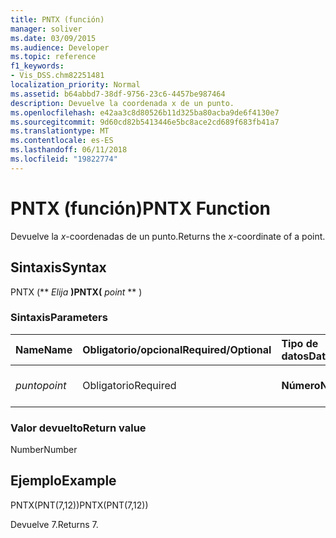 ```yaml
---
title: PNTX (función)
manager: soliver
ms.date: 03/09/2015
ms.audience: Developer
ms.topic: reference
f1_keywords:
- Vis_DSS.chm82251481
localization_priority: Normal
ms.assetid: b64abbd7-38df-9756-23c6-4457be987464
description: Devuelve la coordenada x de un punto.
ms.openlocfilehash: e42aa3c8d80526b11d325ba80acba9de6f4130e7
ms.sourcegitcommit: 9d60cd82b5413446e5bc8ace2cd689f683fb41a7
ms.translationtype: MT
ms.contentlocale: es-ES
ms.lasthandoff: 06/11/2018
ms.locfileid: "19822774"
---
```

# <a name="pntx-function"></a><span data-ttu-id="057c6-103">PNTX (función)</span><span class="sxs-lookup"><span data-stu-id="057c6-103">PNTX Function</span></span>

<span data-ttu-id="057c6-104">Devuelve la _x_-coordenadas de un punto.</span><span class="sxs-lookup"><span data-stu-id="057c6-104">Returns the  _x_-coordinate of a point.</span></span>
  
## <a name="syntax"></a><span data-ttu-id="057c6-105">Sintaxis</span><span class="sxs-lookup"><span data-stu-id="057c6-105">Syntax</span></span>

<span data-ttu-id="057c6-106">PNTX (** *Elija* **)</span><span class="sxs-lookup"><span data-stu-id="057c6-106">PNTX(** *point* ** )</span></span> 
  
### <a name="parameters"></a><span data-ttu-id="057c6-107">Sintaxis</span><span class="sxs-lookup"><span data-stu-id="057c6-107">Parameters</span></span>

|<span data-ttu-id="057c6-108">**Name**</span><span class="sxs-lookup"><span data-stu-id="057c6-108">**Name**</span></span>|<span data-ttu-id="057c6-109">**Obligatorio/opcional**</span><span class="sxs-lookup"><span data-stu-id="057c6-109">**Required/Optional**</span></span>|<span data-ttu-id="057c6-110">**Tipo de datos**</span><span class="sxs-lookup"><span data-stu-id="057c6-110">**Data Type**</span></span>|<span data-ttu-id="057c6-111">**Descripción**</span><span class="sxs-lookup"><span data-stu-id="057c6-111">**Description**</span></span>|
|:-----|:-----|:-----|:-----|
| <span data-ttu-id="057c6-112">_punto_</span><span class="sxs-lookup"><span data-stu-id="057c6-112">_point_</span></span> <br/> |<span data-ttu-id="057c6-113">Obligatorio</span><span class="sxs-lookup"><span data-stu-id="057c6-113">Required</span></span>  <br/> |<span data-ttu-id="057c6-114">**Número**</span><span class="sxs-lookup"><span data-stu-id="057c6-114">**Number**</span></span> <br/> |<span data-ttu-id="057c6-115">La _x_-coordenadas del punto.</span><span class="sxs-lookup"><span data-stu-id="057c6-115">The  _x_-coordinate of the point.</span></span>  <br/> |
   
### <a name="return-value"></a><span data-ttu-id="057c6-116">Valor devuelto</span><span class="sxs-lookup"><span data-stu-id="057c6-116">Return value</span></span>

<span data-ttu-id="057c6-117">Number</span><span class="sxs-lookup"><span data-stu-id="057c6-117">Number</span></span>
  
## <a name="example"></a><span data-ttu-id="057c6-118">Ejemplo</span><span class="sxs-lookup"><span data-stu-id="057c6-118">Example</span></span>

<span data-ttu-id="057c6-119">PNTX(PNT(7,12))</span><span class="sxs-lookup"><span data-stu-id="057c6-119">PNTX(PNT(7,12))</span></span> 
  
<span data-ttu-id="057c6-120">Devuelve 7.</span><span class="sxs-lookup"><span data-stu-id="057c6-120">Returns 7.</span></span> 
  

